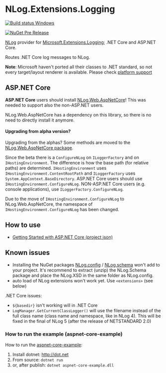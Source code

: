 # NLog.Extensions.Logging

[![Build status Windows](https://ci.appveyor.com/api/projects/status/0nrg8cksp4b6tab1/branch/master?svg=true)](https://ci.appveyor.com/project/nlog/nlog-framework-logging/branch/master)

<!-- 
[![Build Status Linux / Mac OS](https://travis-ci.org/NLog/NLog.Extensions.Logging.svg?branch=master)](https://travis-ci.org/NLog/NLog.Extensions.Logging)
-->
[![NuGet Pre Release](https://img.shields.io/nuget/vpre/NLog.Extensions.Logging.svg)](https://www.nuget.org/packages/NLog.Extensions.Logging)

[NLog](https://github.com/NLog/NLog) provider for [Microsoft.Extensions.Logging](https://github.com/aspnet/Logging); .NET Core and ASP.NET Core. 


Routes .NET Core log messages to NLog.


**Note**: Microsoft haven't ported all their classes to .NET standard, so not every target/layout renderer is available. 
Please check [platform support](https://github.com/NLog/NLog/wiki/platform-support)

ASP.NET Core
----

**ASP.NET Core** users should install  [NLog.Web.AspNetCore](https://www.nuget.org/packages/NLog.web.aspnetcore)!
This was needed to support also the non-ASP.NET users.

NLog.Web.AspNetCore has a dependency on this library, so there is no need to directly install it anymore. 


####  Upgrading from alpha version?


Upgrading from the alphas? Some methods are moved to the [NLog.Web.AspNetCore package](https://www.nuget.org/packages/NLog.web.aspnetcore).

Since the beta there is a `ConfigureNLog` on `ILoggerFactory` and on `IHostingEnvironment`. The difference is how the base path (for relative paths) are determined. `IHostingEnvironment` uses `IHostingEnvironment.ContentRootPath` and `ILoggerFactory` uses `System.AppContext.BaseDirectory`.  ASP.NET Core users should use `IHostingEnvironment.ConfigureNLog`. NON-ASP.NET Core users (e.g. console applications), use `ILoggerFactory.ConfigureNLog`.

Due to the move of `IHostingEnvironment.ConfigureNLog` to NLog.Web.AspNetCore, the namespace of `IHostingEnvironment.ConfigureNLog` has been changed.

How to use
----
- [Getting Started with ASP.NET Core (project json)](https://github.com/NLog/NLog.Web/wiki/Getting-started-with-ASP.NET-Core-(project.json))
    

Known issues
---
- Installing the NuGet packages [NLog.config](https://www.nuget.org/packages/NLog.Config/) / [NLog.schema](https://www.nuget.org/packages/NLog.Schema/) won't add to your project. It's recommend to extract (unzip) the NLog.Schema package and place the NLog.XSD in the same folder as NLog.config.
- auto load of NLog extensions won't work yet. Use `<extensions>` (see below)

.NET Core issues: 

- `${basedir}` isn't working will in .NET Core
- `LogManager.GetCurrentClassLogger()` will use the filename instead of the full class name (class name and namespace, like in NLog 4). This will be fixed in the final of NLog 5 (after the release of NETSTANDARD 2.0)







### How to run the example (aspnet-core-example)
How to run the [aspnet-core-example](https://github.com/NLog/NLog.Extensions.Logging/tree/master/examples/aspnet-core-example):

1. Install dotnet: http://dot.net 
2. From source: `dotnet run`
3. or, after publish: `dotnet aspnet-core-example.dll`
